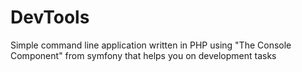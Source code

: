# DevTools
Simple command line application written in PHP using "The Console Component" from symfony that helps you on development tasks
